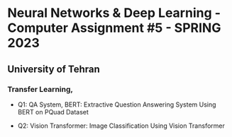 # Neural Networks & Deep Learning - Computer Assignment #5 - SPRING 2023
## University of Tehran
### Transfer Learning, 

* Q1: QA System, BERT: Extractive Question Answering System Using BERT on PQuad Dataset


* Q2: Vision Transformer: Image Classification Using Vision Transformer
